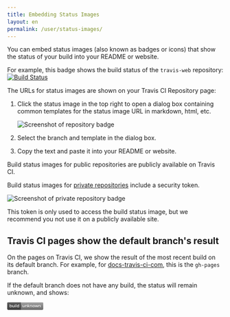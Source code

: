 ```yaml
---
title: Embedding Status Images
layout: en
permalink: /user/status-images/
---
```


You can embed status images (also known as badges or icons) that show the
status of your build into your README or website.

For example, this badge shows the build status of the `travis-web` repository:
[![Build Status](https://travis-ci.org/travis-ci/travis-web.svg?branch=master)](https://travis-ci.org/travis-ci/travis-web)

The URLs for status images are shown on your Travis CI Repository page:

1. Click the status image in the top right to open a dialog box containing common
templates for the status image URL in markdown, html, etc.

	![Screenshot of repository badge](http://s3itch.paperplanes.de/statusimage_20140320_112129.jpg)

2. Select the branch and template in the dialog box.

3. Copy the text and paste it into your README or website.

Build status images for public repositories are publicly available on Travis CI.

Build status images for [private repositories](https://travis-ci.com) include
a security token.

![Screenshot of private repository badge](http://s3itch.paperplanes.de/Travis_CI__Hosted_Continuous_Integration_That_Just_Works_20140320_112255_20140320_112334.jpg)

This token is only used to access the build status image, but we recommend you
not use it on a publicly available site.

## Travis CI pages show the default branch's result

On the pages on Travis CI, we show the result of the most recent
build on its default branch.
For example, for [docs-travis-ci-com](https://travis-ci.org/travis-ci/docs-travis-ci-com/builds),
this is the `gh-pages` branch.

If the default branch does not have any build, the status will remain
unknown, and shows:

![unknown status image](https://raw.githubusercontent.com/travis-ci/travis-api/master/public/images/result/unknown.png)

